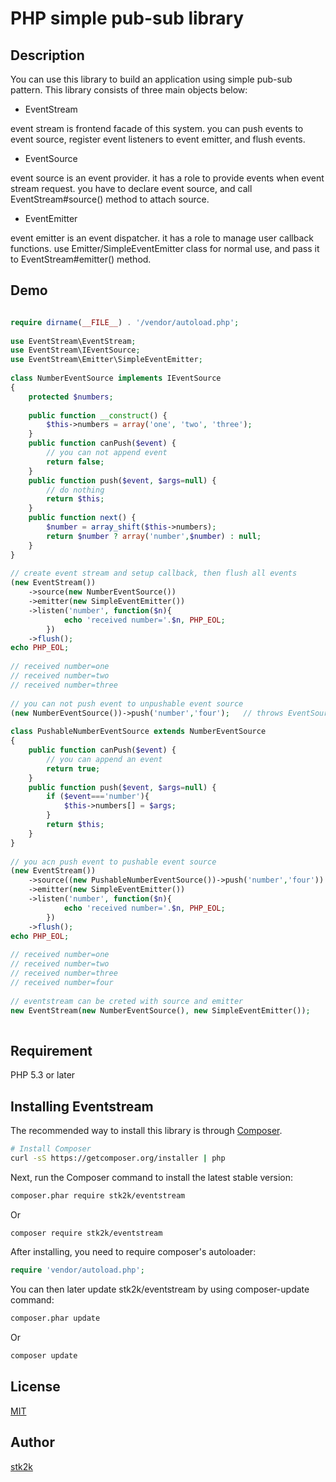 PHP simple pub-sub library
=======================

## Description

You can use this library to build an application using simple pub-sub pattern.
This library consists of three main objects below: 

- EventStream

event stream is frontend facade of this system. you can push events to event source, register event listeners to event emitter,
and flush events.

- EventSource

event source is an event provider. it has a role to provide events when event stream request.
you have to declare event source, and call EventStream#source() method to attach source.
 
- EventEmitter

event emitter is an event dispatcher. it has a role to manage user callback functions.
use Emitter/SimpleEventEmitter class for normal use, and pass it to EventStream#emitter() method.

## Demo

```php

require dirname(__FILE__) . '/vendor/autoload.php';
 
use EventStream\EventStream;
use EventStream\IEventSource;
use EventStream\Emitter\SimpleEventEmitter;
  
class NumberEventSource implements IEventSource
{
    protected $numbers;
    
    public function __construct() {
        $this->numbers = array('one', 'two', 'three');
    }
    public function canPush($event) {
        // you can not append event
        return false;
    }
    public function push($event, $args=null) {
        // do nothing
        return $this;
    }
    public function next() {
        $number = array_shift($this->numbers);
        return $number ? array('number',$number) : null;
    }
}
  
// create event stream and setup callback, then flush all events
(new EventStream())
    ->source(new NumberEventSource())
    ->emitter(new SimpleEventEmitter())
    ->listen('number', function($n){
            echo 'received number='.$n, PHP_EOL;
        })
    ->flush();
echo PHP_EOL;
      
// received number=one
// received number=two
// received number=three
  
// you can not push event to unpushable event source
(new NumberEventSource())->push('number','four');   // throws EventSourceIsNotPushableException
  
class PushableNumberEventSource extends NumberEventSource
{
    public function canPush($event) {
        // you can append an event
        return true;
    }
    public function push($event, $args=null) {
        if ($event==='number'){
            $this->numbers[] = $args;
        }
        return $this;
    }
}
  
// you acn push event to pushable event source
(new EventStream())
    ->source((new PushableNumberEventSource())->push('number','four'))
    ->emitter(new SimpleEventEmitter())
    ->listen('number', function($n){
            echo 'received number='.$n, PHP_EOL;
        })
    ->flush();
echo PHP_EOL;
  
// received number=one
// received number=two
// received number=three
// received number=four
 
// eventstream can be creted with source and emitter
new EventStream(new NumberEventSource(), new SimpleEventEmitter());
 
```

## Requirement

PHP 5.3 or later

## Installing Eventstream

The recommended way to install this library is through
[Composer](http://getcomposer.org).

```bash
# Install Composer
curl -sS https://getcomposer.org/installer | php
```

Next, run the Composer command to install the latest stable version:

```bash
composer.phar require stk2k/eventstream
```

Or

```bash
composer require stk2k/eventstream
```

After installing, you need to require composer's autoloader:

```php
require 'vendor/autoload.php';
```

You can then later update stk2k/eventstream by using composer-update command:

 ```bash
composer.phar update
 ```

Or

```bash
composer update
```
## License
[MIT](https://github.com/stk2k/eventstream/blob/master/LICENSE)

## Author

[stk2k](https://github.com/stk2k)
